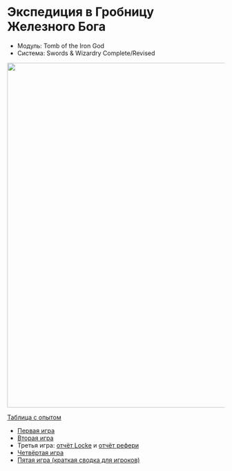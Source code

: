 # Экспедиция в Гробницу Железного Бога

- Модуль: Tomb of the Iron God
- Система: Swords & Wizardry Complete/Revised

<a href="https://github.com/8kto/ttrpg-recaps/assets/18572703/e1564662-c34e-4541-9519-88f24f527512"><img src="https://github.com/8kto/ttrpg-recaps/assets/18572703/e1564662-c34e-4541-9519-88f24f527512" style="width:800px" /></a>

[Таблица с опытом](https://docs.google.com/spreadsheets/d/1yASl3147_2OGgwzrFAkhPH7Z5859nlPujHwvchcab9k/edit?usp=sharing)

- [Первая игра](./2024-05-05-game-1.md)
- [Вторая игра](./2024-05-11-game-2.md)
- Третья игра: [отчёт Locke](./2024-06-22-game-3.md) и [отчёт рефери](./2024-06-22-game-3--undefined.md)
- [Четвёртая игра](./2024-06-30-game-4.md)
- [Пятая игра (краткая сводка для игроков)](./2024-07-13-game-5-referee.md)
<!-- - [Шестая игра](./2024-07-21-game-6.md) -->

